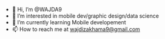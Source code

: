 - 👋 Hi, I’m @WAJDA9
- 👀 I’m interested in mobile dev/graphic design/data science
- 🌱 I’m currently learning Mobile developement
- 📫 How to reach me at wajdizakhama9@gmail.com

<!---
WAJDA9/WAJDA9 is a ✨ special ✨ repository because its `README.md` (this file) appears on your GitHub profile.
You can click the Preview link to take a look at your changes.
--->
